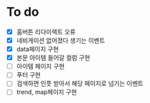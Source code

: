 # To do

- [x] 홈버튼 리다이렉트 오류
- [x] 네비게이션 없어졌다 생기는 이벤트
- [x] data페이지 구현
- [x] 본문 아이템 들어갈 컬럼 구현
- [ ] 아이템 페이지 구현
- [ ] 푸터 구현
- [ ] 검색하면 인풋 받아서 해당 페이지로 넘기는 이벤트
- [ ] trend, map페이지 구현
